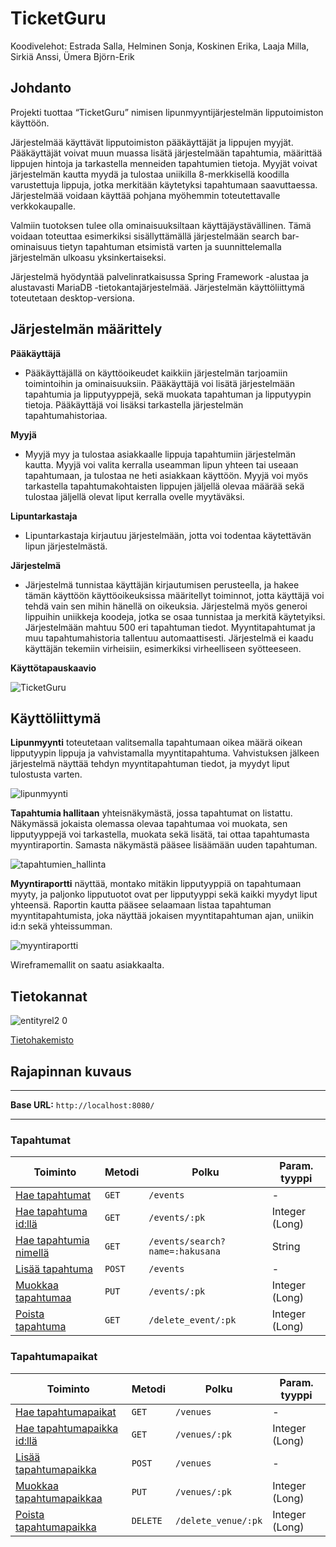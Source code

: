 # TicketGuru

Koodivelehot: Estrada Salla, Helminen Sonja, Koskinen Erika, Laaja Milla, Sirkiä Anssi, Ümera Björn-Erik

## Johdanto

Projekti tuottaa “TicketGuru” nimisen lipunmyyntijärjestelmän lipputoimiston käyttöön.

Järjestelmää käyttävät lipputoimiston pääkäyttäjät ja lippujen myyjät. Pääkäyttäjät voivat muun muassa lisätä järjestelmään tapahtumia, määrittää lippujen hintoja ja tarkastella menneiden tapahtumien tietoja. Myyjät voivat järjestelmän kautta myydä ja tulostaa uniikilla 8-merkkisellä koodilla varustettuja lippuja, jotka merkitään käytetyksi tapahtumaan saavuttaessa. Järjestelmää voidaan käyttää pohjana myöhemmin toteutettavalle verkkokaupalle.

Valmiin tuotoksen tulee olla ominaisuuksiltaan käyttäjäystävällinen. Tämä voidaan toteuttaa esimerkiksi sisällyttämällä järjestelmään search bar-ominaisuus tietyn tapahtuman etsimistä varten ja suunnittelemalla järjestelmän ulkoasu yksinkertaiseksi.

Järjestelmä hyödyntää palvelinratkaisussa Spring Framework -alustaa ja alustavasti MariaDB -tietokantajärjestelmää. Järjestelmän käyttöliittymä toteutetaan desktop-versiona.

## Järjestelmän määrittely

**Pääkäyttäjä**

- Pääkäyttäjällä on käyttöoikeudet kaikkiin järjestelmän tarjoamiin toimintoihin ja ominaisuuksiin. Pääkäyttäjä voi lisätä järjestelmään tapahtumia ja lipputyyppejä, sekä muokata tapahtuman ja lipputyypin tietoja. Pääkäyttäjä voi lisäksi tarkastella järjestelmän tapahtumahistoriaa.

**Myyjä**

- Myyjä myy ja tulostaa asiakkaalle lippuja tapahtumiin järjestelmän kautta. Myyjä voi valita kerralla useamman lipun yhteen tai useaan tapahtumaan, ja tulostaa ne heti asiakkaan käyttöön. Myyjä voi myös tarkastella tapahtumakohtaisten lippujen jäljellä olevaa määrää sekä tulostaa jäljellä olevat liput kerralla ovelle myytäväksi.

**Lipuntarkastaja**

- Lipuntarkastaja kirjautuu järjestelmään, jotta voi todentaa käytettävän lipun järjestelmästä.

**Järjestelmä**

- Järjestelmä tunnistaa käyttäjän kirjautumisen perusteella, ja hakee tämän käyttöön käyttöoikeuksissa määritellyt toiminnot, jotta käyttäjä voi tehdä vain sen mihin hänellä on oikeuksia. Järjestelmä myös generoi lippuihin uniikkeja koodeja, jotka se osaa tunnistaa ja merkitä käytetyiksi. Järjestelmään mahtuu 500 eri tapahtuman tiedot. Myyntitapahtumat ja muu tapahtumahistoria tallentuu automaattisesti. Järjestelmä ei kaadu käyttäjän tekemiin virheisiin, esimerkiksi virheelliseen syötteeseen.

**Käyttötapauskaavio**

![TicketGuru](https://user-images.githubusercontent.com/118562724/217886824-f2d973aa-295a-4c25-a1c5-402aa8b6b4a0.png)

## Käyttöliittymä

**Lipunmyynti** toteutetaan valitsemalla tapahtumaan oikea määrä oikean lipputyypin lippuja ja vahvistamalla myyntitapahtuma. Vahvistuksen jälkeen järjestelmä näyttää tehdyn myyntitapahtuman tiedot, ja myydyt liput tulostusta varten.

![lipunmyynti](https://user-images.githubusercontent.com/118562724/216830185-57b29eff-eecc-4302-8de2-5e49887690b9.png)

**Tapahtumia hallitaan** yhteisnäkymästä, jossa tapahtumat on listattu. Näkymässä jokaista olemassa olevaa tapahtumaa voi muokata, sen lipputyyppejä voi tarkastella, muokata sekä lisätä, tai ottaa tapahtumasta myyntiraportin. Samasta näkymästä pääsee lisäämään uuden tapahtuman.

![tapahtumien_hallinta](https://user-images.githubusercontent.com/118562724/216830349-4b8a5827-883b-46ee-99d7-1b436aaf5558.png)

**Myyntiraportti** näyttää, montako mitäkin lipputyyppiä on tapahtumaan myyty, ja paljonko lipputuotot ovat per lipputyyppi sekä kaikki myydyt liput yhteensä. Raportin kautta pääsee selaamaan listaa tapahtuman myyntitapahtumista, joka näyttää jokaisen myyntitapahtuman ajan, uniikin id:n sekä yhteissumman.

![myyntiraportti](https://user-images.githubusercontent.com/118562724/216830550-99eab081-4e99-4e12-9a96-9f7a6185226d.png)

Wireframemallit on saatu asiakkaalta.

## Tietokannat

![entityrel2 0](https://user-images.githubusercontent.com/91193039/218547193-ea9347d9-9cb2-4124-b8f1-5283c1ab4040.png)

[Tietohakemisto](https://github.com/Bjorn-Eric/TicketGuru/files/10724406/Tietokannan.suunnittelu.docx)

## Rajapinnan kuvaus

---

**Base URL:** `http://localhost:8080/`

---

### Tapahtumat

| Toiminto                                                                                                    | Metodi | Polku                           | Param. tyyppi  |
| ----------------------------------------------------------------------------------------------------------- | ------ | ------------------------------- | -------------- |
| [Hae tapahtumat](https://github.com/Bjorn-Eric/TicketGuru/blob/develop/api-docs/event/get.md)               | `GET`  | `/events`                       | -              |
| [Hae tapahtuma id:llä](https://github.com/Bjorn-Eric/TicketGuru/blob/develop/api-docs/event/getById.md)     | `GET`  | `/events/:pk`                   | Integer (Long) |
| [Hae tapahtumia nimellä](https://github.com/Bjorn-Eric/TicketGuru/blob/develop/api-docs/event/getByName.md) | `GET`  | `/events/search?name=:hakusana` | String         |
| [Lisää tapahtuma](LINKKI)                                                                                   | `POST` | `/events`                       | -              |
| [Muokkaa tapahtumaa](https://github.com/Bjorn-Eric/TicketGuru/blob/develop/api-docs/event/put.md)           | `PUT`  | `/events/:pk`                   | Integer (Long) |
| [Poista tapahtuma](https://github.com/Bjorn-Eric/TicketGuru/blob/develop/api-docs/event/deleteById.md)      | `GET`  | `/delete_event/:pk`             | Integer (Long) |

### Tapahtumapaikat

| Toiminto                                                                                                      | Metodi   | Polku               | Param. tyyppi  |
| ------------------------------------------------------------------------------------------------------------- | -------- | ------------------- | -------------- |
| [Hae tapahtumapaikat](https://github.com/Bjorn-Eric/TicketGuru/blob/develop/api-docs/venue/get.md)            | `GET`    | `/venues`           | -              |
| [Hae tapahtumapaikka id:llä](https://github.com/Bjorn-Eric/TicketGuru/blob/develop/api-docs/venue/getById.md) | `GET`    | `/venues/:pk`       | Integer (Long) |
| [Lisää tapahtumapaikka](https://github.com/Bjorn-Eric/TicketGuru/blob/develop/api-docs/venue/post.md)         | `POST`   | `/venues`           | -              |
| [Muokkaa tapahtumapaikkaa](https://github.com/Bjorn-Eric/TicketGuru/blob/develop/api-docs/venue/put.md)       | `PUT`    | `/venues/:pk`       | Integer (Long) |
| [Poista tapahtumapaikka](https://github.com/Bjorn-Eric/TicketGuru/blob/develop/api-docs/venue/delete.md)      | `DELETE` | `/delete_venue/:pk` | Integer (Long) |
